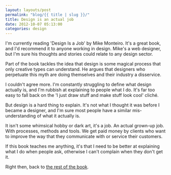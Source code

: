 ```yaml
---
layout: layouts/post
permalink: "blog/{{ title | slug }}/"
title: Design is an actual job
date: 2012-10-07 05:13:00
categories: design
---
```

I'm currently reading 'Design Is a Job' by Mike Monteiro. It's a great book, and I'd recommend it to anyone working in design. Mike's a web designer, but I'm sure his thoughts and stories could relate to any design sector.

Part of the book tackles the idea that design is some magical process that only creative types can understand. He argues that designers who perpetuate this myth are doing themselves and their industry a disservice.

I couldn't agree more. I'm constantly struggling to define what design actually is, and I'm rubbish at explaining to people what I do. It's far too easy to fall back on the 'I just draw stuff and make stuff look cool' cliché.

But design is a hard thing to explain. It's not what I thought it was before I became a designer, and I'm sure most people have a similar mis-understanding of what it actually is.

It isn't some whimsical hobby or dark art, it's a job. An actual grown-up job. With processes, methods and tools. We get paid money by clients who want to improve the way that they communicate with or service their customers.

If this book teaches me anything, it's that I need to be better at explaining what I do when people ask, otherwise I can't complain when they don't get it.

Right then, back to [the rest of the book](http://www.abookapart.com/products/design-is-a-job).